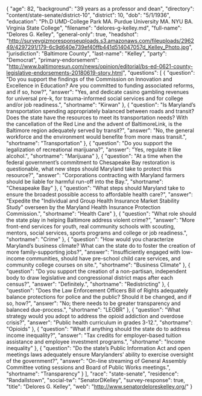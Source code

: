 {
  "age": 82,
  "background": "39 years as a professor and dean",
  "directory": "content/state-senate/district-10",
  "district": 10,
  "dob": "5/1/1936",
  "education": "Ph.D UMD-College Park MA. Purdue University MA. NYU BA. Virginia State College",
  "filename": "delores-g-kelley.md",
  "full-name": "Delores G. Kelley",
  "general-only": true,
  "headshot": "http://surveygizmoresponseuploads.s3.amazonaws.com/fileuploads/296249/4297291/179-6c9d640e739ef40ffb441d514047057d_Kelley_Photo.jpg",
  "jurisdiction": "Baltimore County",
  "last-name": "Kelley",
  "party": "Democrat",
  "primary-endorsement": "http://www.baltimoresun.com/news/opinion/editorial/bs-ed-0621-county-legislative-endorsements-20180619-story.html",
  "questions": [
    {
      "question": "Do you support the findings of the Commission on Innovation and Excellence in Education? Are you committed to funding associated reforms, and if so, how?",
      "answer": "Yes, and dedicate casino gambling revenues for universal pre-k, for trauma-informed social services and for college and/or job readiness.",
      "shortname": "Kirwan"
    },
    {
      "question": "Is Maryland’s transportation spending appropriately balanced between roads and transit? Does the state have the resources to meet its transportation needs? With the cancellation of the Red Line and the advent of BaltimoreLink, is the Baltimore region adequately served by transit?",
      "answer": "No, the general workforce and the environment would benefite from more mass transit.",
      "shortname": "Transportation"
    },
    {
      "question": "Do you support the legalization of recreational marijuana?",
      "answer": "Yes, regulate it like alcohol.",
      "shortname": "Marijuana"
    },
    {
      "question": "At a time when the federal government’s commitment to Chesapeake Bay restoration is questionable, what new steps should Maryland take to protect this resource?",
      "answer": "Corporations contracting with Maryland farmers should be liable for harmful run-off into the Bay.",
      "shortname": "Chesapeake Bay"
    },
    {
      "question": "What steps should Maryland take to ensure the broadest possible access to affordable health care?",
      "answer": "Expedite the \"Individual and Group Health Insurance Market Stability Study\" overseen by the Maryland Health Insurance Protection Commission.",
      "shortname": "Health Care"
    },
    {
      "question": "What role should the state play in helping Baltimore address violent crime?",
      "answer": "More front-end services for youth, real community schools with scouting, mentors, social services, sports programs and college or job readiness.",
      "shortname": "Crime"
    },
    {
      "question": "How would you characterize Maryland’s business climate? What can the state do to foster the creation of more family-supporting jobs?",
      "answer": "Insufficiently engaged with low-income communities, should have pre-school child care services, and community college courses on site.",
      "shortname": "Business Climate"
    },
    {
      "question": "Do you support the creation of a non-partisan, independent body to draw legislative and congressional district maps after each census?",
      "answer": "Definitely.",
      "shortname": "Redistricting"
    },
    {
      "question": "Does the Law Enforcement Officers Bill of Rights adequately balance protections for police and the public? Should it be changed, and if so, how?",
      "answer": "No; there needs to be greater transparency and balanced due-process.",
      "shortname": "LEOBR"
    },
    {
      "question": "What strategy would you adopt to address the opioid addiction and overdose crisis?",
      "answer": "Public health curriculum in grades 3-12.",
      "shortname": "Opioids"
    },
    {
      "question": "What if anything should the state do to address income inequality?",
      "answer": "Tax credits for employer-based tuition assistance and employee investment programs.",
      "shortname": "Income inequality"
    },
    {
      "question": "Do the state’s Public Information Act and open meetings laws adequately ensure Marylanders’ ability to exercise oversight of the government?",
      "answer": "On-line streaming of General Assembly Committee voting sessions and Board of Public Works meetings.",
      "shortname": "Transparency"
    }
  ],
  "race": "state-senate",
  "residence": "Randallstown",
  "social-tw": "SenatorDKelley",
  "survey-response": true,
  "title": "Delores G. Kelley",
  "web": "http://www.senatordeloreskelley.org/"
}
